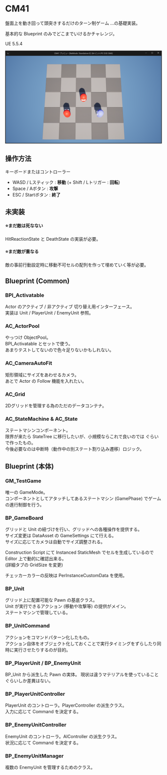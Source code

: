 # CM41

盤面上を動き回って頭突きするだけのターン制ゲーム …の基礎実装。

基本的な Blueprint のみでどこまでいけるかチャレンジ。

UE 5.5.4

![](doc/images/image01.png)

## 操作方法

キーボードまたはコントローラー

- WASD / Lスティック : **移動** (+ Shift / Lトリガー : **回転**)
- Space / Aボタン : **攻撃**
- ESC / Startボタン : **終了**

## 未実装

#### ⭐️まだ敵は死なない

HitReactionState と DeathState の実装が必要。

#### ⭐️まだ敵が重なる

敵の事前行動設定時に移動不可セルの配列を作って埋めていく等が必要。

## Blueprint (Common)

### BPI_Activatable

Actor のアクティブ / 非アクティブ 切り替え用インターフェース。  
実装は Unit / PlayerUnit / EnemyUnit 参照。

### AC_ActorPool

やっつけ ObjectPool。  
BPI_Activatable とセットで使う。  
あまりテストしてないので色々足りないかもしれない。

### AC_CameraAutoFit

矩形領域にサイズをあわせるカメラ。  
あとで Actor の Follow 機能を入れたい。

### AC_Grid

2Dグリッドを管理する為のただのデータコンテナ。

### AC_StateMachine & AC_State

ステートマシンコンポーネント。  
限界が来たら StateTree に移行したいが、小規模ならこれで良いのでは ぐらいで作ったもの。  
今後必要なのは中断時（動作中の別ステート割り込み遷移）ロジック。

## Blueprint (本体)

### GM_TestGame

唯一の GameMode。  
コンポーネントとしてアタッチしてあるステートマシン (GamePhase) でゲームの進行制御を行う。

### BP_GameBoard

グリッドと Unit の紐づけを行い、グリッドへの各種操作を提供する。  
サイズ変更は DataAsset の GameSettings にて行える。  
サイズに応じてカメラは自動でサイズ調整される。

Construction Script にて Instanced StaticMesh でセルを生成しているので Editor 上で動的に確認出来る。  
(詳細タブの GridSize を変更)  

チェッカーカラーの反映は PerInstanceCustomData を使用。

### BP_Unit

グリッド上に配置可能な Pawn の基底クラス。  
Unit が実行できるアクション (移動や攻撃等) の提供がメイン。  
ステートマシンで管理している。  

### BP_UnitCommand

アクションをコマンドパターン化したもの。  
アクション自体をオブジェクト化しておくことで実行タイミングをずらしたり同時に実行させたりするのが目的。

### BP_PlayerUnit / BP_EnemyUnit

BP_Unit から派生した Pawn の実体。
現状は違うマテリアルを使っていることぐらいしか差異はない。

### BP_PlayerUnitController

PlayerUnit のコントローラ。PlayerController の派生クラス。  
入力に応じて Command を決定する。

### BP_EnemyUnitController

EnemyUnit のコントローラ。AIController の派生クラス。  
状況に応じて Command を決定する。

### BP_EnemyUnitManager

複数の EnemyUnit を管理するためのクラス。


